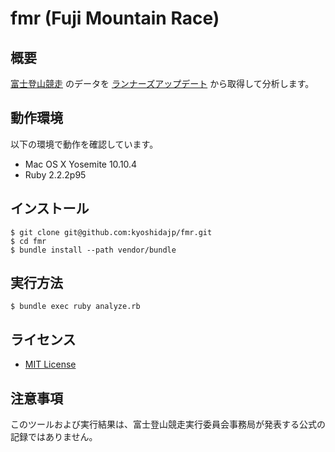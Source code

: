 fmr (Fuji Mountain Race)
========================

## 概要

[富士登山競走](http://www.fujimountainrace.jp/forms/top/top.aspx) のデータを [ランナーズアップデート](https://runnet.jp/runtes/update/) から取得して分析します。

## 動作環境

以下の環境で動作を確認しています。

- Mac OS X Yosemite 10.10.4
- Ruby 2.2.2p95

## インストール

```
$ git clone git@github.com:kyoshidajp/fmr.git
$ cd fmr
$ bundle install --path vendor/bundle
```

## 実行方法

```
$ bundle exec ruby analyze.rb
```

## ライセンス

- [MIT License](http://opensource.org/licenses/MIT)

## 注意事項

このツールおよび実行結果は、富士登山競走実行委員会事務局が発表する公式の記録ではありません。
